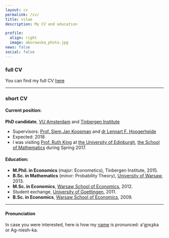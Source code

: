 ```yaml
---
layout: cv
permalink: /cv/
title: vitae
description: My CV and education

profile:
  align: right
  image: aborowska_photo.jpg
news: false
social: false
---
```

 
### full CV

You can find my full CV <a class="page-link" href="{{ '/cv/aborowska_cv.pdf' | prepend: site.baseurl | prepend: site.url }}">here</a>  

------

### short CV

#### Current position:
__PhD candidate__, [VU Amsterdam](http://www.vu.nl) and [Tinbergen Institute](http://www.tinbergen.nl)

* Supervisors:  [Prof. Siem Jan Koopman](http://sjkoopman.net/) and [dr Lennart F. Hoogerheide](https://research.vu.nl/en/persons/lennart-hoogerheide)
* Expected: 2018
* I was visiting [Prof. Ruth King](http://www.maths.ed.ac.uk/~rking33/) at [the University of Edinburgh](http://www.ed.ac.uk/), [the School of Mathematics](http://www.maths.ed.ac.uk/school-of-mathematics/research/statistics) during Spring 2017.

	
#### Education:

* __M.Phil. in Economics__ (major: Econometics), Tinbergen Institute, 2015.
* __B.Sc. in Mathematics__ (minor: Probability Theory), [University of Warsaw](http://www.mimuw.edu.pl/?LANG=en&para=&parb=), 2013.
* __M.Sc. in Economics__, [Warsaw School of Economics](http://www.sgh.waw.pl/en/Pages/default.aspx), 2012.
* Student exchange, [University of Goettingen](http://www.uni-goettingen.de/en/1.html), 2011.
* __B.Sc. in Economics__, [Warsaw School of Economics](http://www.sgh.waw.pl/en/Pages/default.aspx), 2009.
  
***

#### Pronunciation
In case you were interested, here is how my <a href="https://en.wiktionary.org/wiki/Agnieszka" title="Agnieszka">name</a> is pronunced: a'g&#626;&#603;&#642;ka or Ag-niesh-ka.  